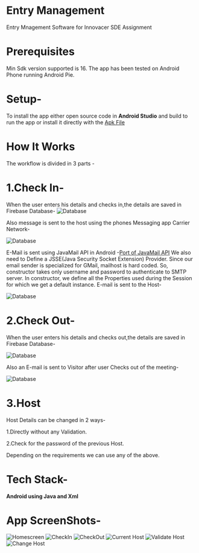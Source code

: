 # Entry Management
Entry Mnagement Software for Innovacer SDE Assignment

# Prerequisites
Min Sdk version supported is 16. The app has been tested on Android Phone running Android Pie.

# Setup-
To install the app either open source code in **Android Studio** and build to run the app or install it directly with the [Apk File](https://drive.google.com/open?id=1PUNinAsr_B9krhzVt66ubLZn8Uf_tHN1)

# How It Works
The workflow is divided in 3 parts -
# 1.Check In-
When the user enters his details and checks in,the details are saved in Firebase Database-
![Database](firebase1.png)

Also message is sent to the host using the phones Messaging app Carrier Network-

![Database](sms1.png)

E-Mail is sent using JavaMail API in Android -[Port of JavaMail API](https://code.google.com/archive/p/javamail-android/)
We also need to Define a JSSE(Java Security Socket Extension) Provider.
Since our email sender is specialized for GMail, mailhost is hard coded. So, constructor takes only username and password to authenticate to SMTP server. In constructor, we define all the Properties used during the Session for which we get a default instance.
E-mail is sent to the Host-


![Database](f2.png)

# 2.Check Out-
When the user enters his details and checks out,the details are saved in Firebase Database-

![Database](f4.png)

Also an E-mail is sent to Visitor after user Checks out of the meeting-

![Database](f3.png)

# 3.Host
Host Details can be changed in 2 ways-

1.Directly without any Validation.

2.Check for the password of the previous Host.

Depending on the requirements we can use any of the above.

# Tech Stack-
**Android using Java and Xml**


# App ScreenShots-
![Homescreen](s1.png)
![CheckIn](s2.png)
![CheckOut](s3.png)
![Current Host](s4.png)
![Validate Host](s6.png)
![Change Host](s5.png)
